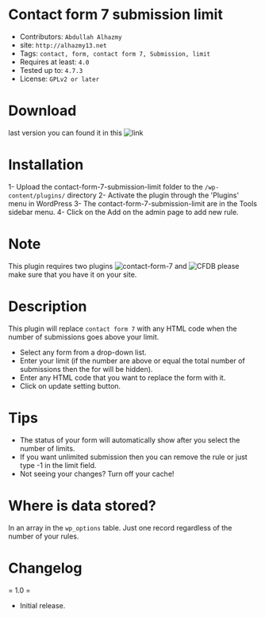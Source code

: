 # Contact form 7 submission limit 
* Contributors: `Abdullah Alhazmy`
* site: `http://alhazmy13.net`
* Tags: `contact, form, contact form 7, Submission, limit` 
* Requires at least: `4.0`
* Tested up to: `4.7.3`
* License: `GPLv2 or later`

# Download 
last version you can found it in this ![link](https://github.com/alhazmy13/Contact-Form-7-Submission-limit/releases)
# Installation

1- Upload the contact-form-7-submission-limit folder to the `/wp-content/plugins/` directory
2- Activate the plugin through the 'Plugins' menu in WordPress
3- The contact-form-7-submission-limit are in the Tools sidebar menu.
4- Click on the Add on the admin page to add new rule.

# Note 
This plugin requires two plugins ![contact-form-7](https://wordpress.org/plugins/contact-form-7/) and ![CFDB](https://github.com/mdsimpson/contact-form-7-to-database-extension/releases) please make sure that you have it on your site.

# Description 
This plugin will replace `contact form 7` with any HTML code when the number of submissions goes above your limit.

*  Select any form from a drop-down list.
* Enter your limit (if the number are above or equal the total number of submissions then the for will be hidden).
* Enter any HTML code that you want to replace the form with it.
* Click on update setting button.


# Tips

* The status of your form will automatically show after you select the number of limits.
* If you want unlimited submission then you can remove the rule or just type -1 in the limit field.
* Not seeing your changes? Turn off your cache!


# Where is data stored?

In an array in the `wp_options` table. Just one record regardless of the number of your rules.


# Changelog

= 1.0 =
* Initial release.
